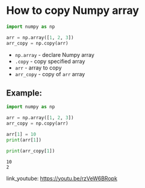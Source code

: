 # How to copy Numpy array

```python
import numpy as np

arr = np.array([1, 2, 3])
arr_copy = np.copy(arr)
```

- `np.array` - declare Numpy array
- `.copy` - copy specified array
- `arr` - array to copy
- `arr_copy` - copy of `arr` array

## Example: 
```python
import numpy as np

arr = np.array([1, 2, 3])
arr_copy = np.copy(arr)

arr[1] = 10
print(arr[1])

print(arr_copy[1])
```
```
10
2

```

link_youtube: https://youtu.be/rzVeW6BRopk
